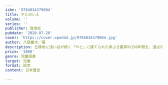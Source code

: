 ```yaml
---
isbn: '9784034379004'
title: やとのいえ
volume: ''
series: ''
publisher: 偕成社
pubdate: '2020-07-20'
cover: 'https://cover.openbd.jp/9784034379004.jpg'
author: 八尾慶次／著
description: 丘陵地に浅い谷が続く「やと」に建てられた茅ぶき農家の150年間を、道ばたの十六らかんさんと一緒に定点観測で見ていきます。
price: '1800'
genre: 児童図書
target: 児童
format: 絵本
content: 日本歴史

---
```

